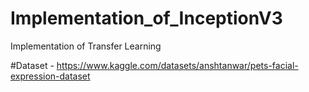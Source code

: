 # Implementation_of_InceptionV3
Implementation of Transfer Learning

#Dataset - 
https://www.kaggle.com/datasets/anshtanwar/pets-facial-expression-dataset
